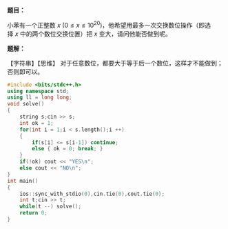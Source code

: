 
**题目：**

小苯有一个正整数 𝑥 ($0≤x≤10^{20}$)，他希望用最多一次交换数位操作（即选择 𝑥 中的两个数位交换位置）把 𝑥 变大，请问他能否做到呢。

**题解：**

【字符串】【思维】
对于任意数位，都要大于等于后一个数位，这样才不能做到；否则即可以。

```c++
#include <bits/stdc++.h>
using namespace std;
using ll = long long;
void solve()
{
    string s;cin >> s;
    int ok = 1;
    for(int i = 1;i < s.length();i ++)
    {
        if(s[i] <= s[i-1]) continue;
        else { ok = 0; break; }
    }
    if(!ok) cout << "YES\n";
    else cout << "NO\n";
}
int main()
{
    ios::sync_with_stdio(0),cin.tie(0),cout.tie(0);
    int t;cin >> t;
    while(t --) solve();
    return 0;
}
```